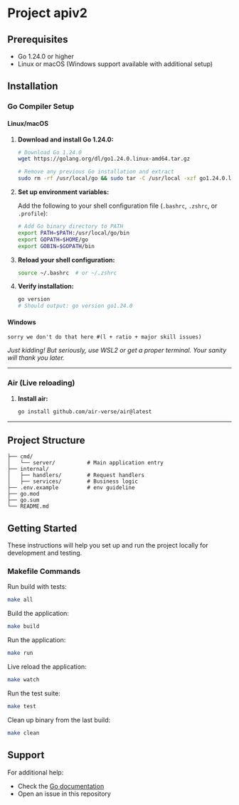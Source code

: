 # Project apiv2
## Prerequisites

* Go 1.24.0 or higher
* Linux or macOS (Windows support available with additional setup)

## Installation

### Go Compiler Setup

#### Linux/macOS

1. **Download and install Go 1.24.0:**

   ```bash
   # Download Go 1.24.0
   wget https://golang.org/dl/go1.24.0.linux-amd64.tar.gz 

   # Remove any previous Go installation and extract
   sudo rm -rf /usr/local/go && sudo tar -C /usr/local -xzf go1.24.0.linux-amd64.tar.gz
   ```

2. **Set up environment variables:**

   Add the following to your shell configuration file (`.bashrc`, `.zshrc`, or `.profile`):

   ```bash
   # Add Go binary directory to PATH
   export PATH=$PATH:/usr/local/go/bin
   export GOPATH=$HOME/go
   export GOBIN=$GOPATH/bin
   ```

3. **Reload your shell configuration:**

   ```bash
   source ~/.bashrc  # or ~/.zshrc
   ```

4. **Verify installation:**

   ```bash
   go version
   # Should output: go version go1.24.0
   ```

#### Windows

```
sorry we don't do that here #(l + ratio + major skill issues)
```

*Just kidding! But seriously, use WSL2 or get a proper terminal. Your sanity will thank you later.*

---

### Air (Live reloading)

1. **Install air:**

   ```bash
   go install github.com/air-verse/air@latest
   ```

---

## Project Structure

```
├── cmd/
│   └── server/          # Main application entry 
├── internal/
│   ├── handlers/        # Request handlers
│   ├── services/        # Business logic
├── .env.example         # env guideline
├── go.mod
├── go.sum
└── README.md
```


## Getting Started

These instructions will help you set up and run the project locally for development and testing.

### Makefile Commands

Run build with tests:

```bash
make all
```

Build the application:

```bash
make build
```

Run the application:

```bash
make run
```

Live reload the application:

```bash
make watch
```

Run the test suite:

```bash
make test
```

Clean up binary from the last build:

```bash
make clean
```


## Support

For additional help:

* Check the [Go documentation](https://golang.org/doc/)
* Open an issue in this repository
